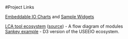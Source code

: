 #Project Links

[Embeddable IO Charts](../charts) and [Sample Widgets](../charts/useeio)  

[LCA tool ecosystem](../about/data)
([source](https://app.diagrams.net/#G1Qy0ap5p1wzmG1w2Chm2Gv2Ysa-g6_60A)) - A flow diagram of modules    
[Sankey example](../../community/start/charts/sankey_example) - D3 version of the USEEIO ecosystem.  
